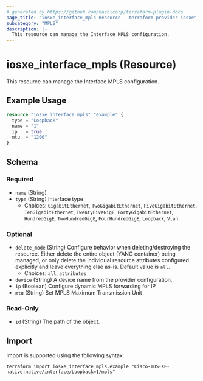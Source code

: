```yaml
---
# generated by https://github.com/hashicorp/terraform-plugin-docs
page_title: "iosxe_interface_mpls Resource - terraform-provider-iosxe"
subcategory: "MPLS"
description: |-
  This resource can manage the Interface MPLS configuration.
---
```


# iosxe_interface_mpls (Resource)

This resource can manage the Interface MPLS configuration.

## Example Usage

```terraform
resource "iosxe_interface_mpls" "example" {
  type = "Loopback"
  name = "1"
  ip   = true
  mtu  = "1200"
}
```

<!-- schema generated by tfplugindocs -->
## Schema

### Required

- `name` (String)
- `type` (String) Interface type
  - Choices: `GigabitEthernet`, `TwoGigabitEthernet`, `FiveGigabitEthernet`, `TenGigabitEthernet`, `TwentyFiveGigE`, `FortyGigabitEthernet`, `HundredGigE`, `TwoHundredGigE`, `FourHundredGigE`, `Loopback`, `Vlan`

### Optional

- `delete_mode` (String) Configure behavior when deleting/destroying the resource. Either delete the entire object (YANG container) being managed, or only delete the individual resource attributes configured explicitly and leave everything else as-is. Default value is `all`.
  - Choices: `all`, `attributes`
- `device` (String) A device name from the provider configuration.
- `ip` (Boolean) Configure dynamic MPLS forwarding for IP
- `mtu` (String) Set MPLS Maximum Transmission Unit

### Read-Only

- `id` (String) The path of the object.

## Import

Import is supported using the following syntax:

```shell
terraform import iosxe_interface_mpls.example "Cisco-IOS-XE-native:native/interface/Loopback=1/mpls"
```
